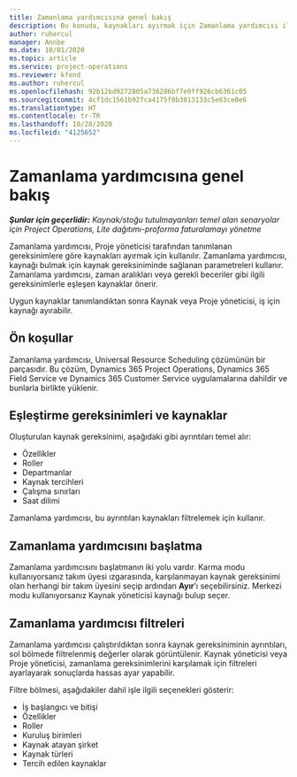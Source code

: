 ```yaml
---
title: Zamanlama yardımcısına genel bakış
description: Bu konuda, kaynakları ayırmak için Zamanlama yardımcısı ile çalışma hakkında bilgiler sağlanmaktadır.
author: ruhercul
manager: Annbe
ms.date: 10/01/2020
ms.topic: article
ms.service: project-operations
ms.reviewer: kfend
ms.author: ruhercul
ms.openlocfilehash: 92b12bd9272805a736286bf7e0ff926cb6361c05
ms.sourcegitcommit: 4cf1dc1561b92fca4175f0b3813133c5e63ce8e6
ms.translationtype: HT
ms.contentlocale: tr-TR
ms.lasthandoff: 10/28/2020
ms.locfileid: "4125652"
---
```

# <a name="schedule-assistant-overview"></a>Zamanlama yardımcısına genel bakış

_**Şunlar için geçerlidir:** Kaynak/stoğu tutulmayanları temel alan senaryolar için Project Operations, Lite dağıtımı-proforma faturalamayı yönetme_

Zamanlama yardımcısı, Proje yöneticisi tarafından tanımlanan gereksinimlere göre kaynakları ayırmak için kullanılır. Zamanlama yardımcısı, kaynağı bulmak için kaynak gereksiniminde sağlanan parametreleri kullanır. Zamanlama yardımcısı, zaman aralıkları veya gerekli beceriler gibi ilgili gereksinimlerle eşleşen kaynaklar önerir.

Uygun kaynaklar tanımlandıktan sonra Kaynak veya Proje yöneticisi, iş için kaynağı ayırabilir.

## <a name="prerequisites"></a>Ön koşullar

Zamanlama yardımcısı, Universal Resource Scheduling çözümünün bir parçasıdır. Bu çözüm, Dynamics 365 Project Operations, Dynamics 365 Field Service ve Dynamics 365 Customer Service uygulamalarına dahildir ve bunlarla birlikte yüklenir.

## <a name="matching-requirements-and-resources"></a>Eşleştirme gereksinimleri ve kaynaklar

Oluşturulan kaynak gereksinimi, aşağıdaki gibi ayrıntıları temel alır:

-   Özellikler
-   Roller
-   Departmanlar
-   Kaynak tercihleri
-   Çalışma sınırları
-   Saat dilimi

Zamanlama yardımcısı, bu ayrıntıları kaynakları filtrelemek için kullanır.

## <a name="launch-the-schedule-assistant"></a>Zamanlama yardımcısını başlatma

Zamanlama yardımcısını başlatmanın iki yolu vardır. Karma modu kullanıyorsanız takım üyesi ızgarasında, karşılanmayan kaynak gereksinimi olan herhangi bir takım üyesini seçip ardından **Ayır**'ı seçebilirsiniz. Merkezi modu kullanıyorsanız Kaynak yöneticisi kaynağı bulup seçer.

## <a name="schedule-assistant-filters"></a>Zamanlama yardımcısı filtreleri

Zamanlama yardımcısı çalıştırıldıktan sonra kaynak gereksiniminin ayrıntıları, sol bölmede filtrelenmiş değerler olarak görüntülenir. Kaynak yöneticisi veya Proje yöneticisi, zamanlama gereksinimlerini karşılamak için filtreleri ayarlayarak sonuçlarda hassas ayar yapabilir.

Filtre bölmesi, aşağıdakiler dahil işle ilgili seçenekleri gösterir:

-   İş başlangıcı ve bitişi
-   Özellikler
-   Roller
-   Kuruluş birimleri
-   Kaynak atayan şirket
-   Kaynak türleri
-   Tercih edilen kaynaklar
